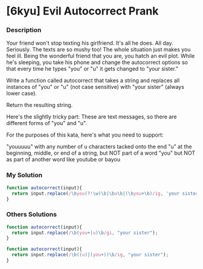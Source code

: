 # [6kyu] Evil Autocorrect Prank

### Description

Your friend won't stop texting his girlfriend. It's all he does. All day. Seriously. The texts are so mushy too! The whole situation just makes you feel ill. Being the wonderful friend that you are, you hatch an evil plot. While he's sleeping, you take his phone and change the autocorrect options so that every time he types "you" or "u" it gets changed to "your sister."

Write a function called autocorrect that takes a string and replaces all instances of "you" or "u" (not case sensitive) with "your sister" (always lower case).

Return the resulting string.

Here's the slightly tricky part: These are text messages, so there are different forms of "you" and "u".

For the purposes of this kata, here's what you need to support:

"youuuuu" with any number of u characters tacked onto the end
"u" at the beginning, middle, or end of a string, but NOT part of a word
"you" but NOT as part of another word like youtube or bayou

### My Solution

```javascript
function autocorrect(input){
  return input.replace(/\byou(?!\w)\b|\bu\b|(\byou+\b)/ig, 'your sister');
}
```

### Others Solutions

```javascript
function autocorrect(input){
  return input.replace(/\b(you+|u)\b/gi, "your sister");
}
```

```javascript
function autocorrect(input){
  return input.replace(/\b((u)|(you+))\b/ig, "your sister");
}
```
